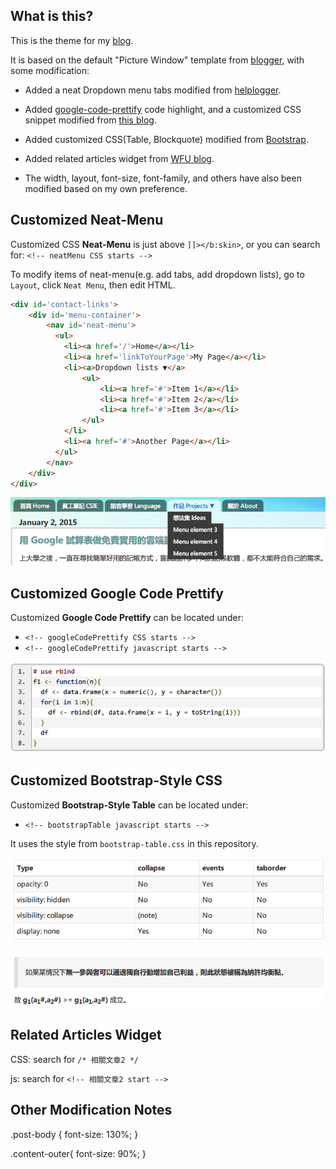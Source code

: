 ## What is this?

This is the theme for my [blog](http://blog.chunnorris.cc/).

It is based on the default "Picture Window" template from [blogger](https://www.blogger.com/home), with some modification:

- Added a neat Dropdown menu tabs modified from [helplogger](http://helplogger.blogspot.in/2014/02/add-a-neat-css-dropdown-menu-in-blogger.html).

- Added [google-code-prettify](https://code.google.com/p/google-code-prettify) code highlight, and a customized CSS snippet modified from [this blog](http://eric0806.blogspot.tw/2014/04/blogger-google-code-prettify.html).

- Added customized CSS(Table, Blockquote) modified from [Bootstrap](http://getbootstrap.com/).

- Added related articles widget from [WFU blog](http://www.wfublog.com/2014/05/blogger-related-posts-2-custom-thumbnail.html).

- The width, layout, font-size, font-family, and others have also been modified based on my own preference.


## Customized Neat-Menu

Customized CSS **Neat-Menu** is just above `]]></b:skin>`, or you can search for: `<!-- neatMenu CSS starts -->`

To modify items of neat-menu(e.g. add tabs, add dropdown lists), go to `Layout`, click `Neat Menu`, then edit HTML.

```html
<div id='contact-links'>
    <div id='menu-container'>
        <nav id='neat-menu'>
          <ul>
            <li><a href='/'>Home</a></li>
            <li><a href='linkToYourPage'>My Page</a></li>
            <li><a>Dropdown lists ▼</a>
                <ul>
                    <li><a href='#'>Item 1</a></li>
                    <li><a href='#'>Item 2</a></li>
                    <li><a href='#'>Item 3</a></li>
                </ul>
            </li>
            <li><a href='#'>Another Page</a></li>
          </ul>
        </nav>
    </div>
</div>
```

![](demo/neat-menu.png)


## Customized Google Code Prettify

Customized **Google Code Prettify** can be located under:

- `<!-- googleCodePrettify CSS starts -->`
- `<!-- googleCodePrettify javascript starts -->`

![](demo/google-code-prettify.png)


## Customized Bootstrap-Style CSS

Customized **Bootstrap-Style Table** can be located under:

- `<!-- bootstrapTable javascript starts -->`

It uses the style from `bootstrap-table.css` in this repository.

![](demo/bootstrap-table.png)

![](demo/blockquote.png)

## Related Articles Widget

CSS: search for `/* 相關文章2 */`

js: search for `<!-- 相關文章2 start -->`

## Other Modification Notes

.post-body {
  font-size: 130%;
}

.content-outer{
  font-size: 90%;
}
